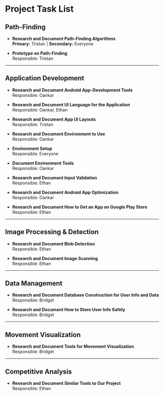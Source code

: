 # Project Task List

## Path-Finding
- **Research and Document Path-Finding Algorithms**  
  **Primary:** Tristan | **Secondary:** Everyone

- **Prototype on Path-Finding**  
  Responsible: Tristan

---

## Application Development
- **Research and Document Android App-Development Tools**  
  Responsible: Oankar

- **Research and Document UI Language for the Application**  
  Responsible: Oankar, Ethan

- **Research and Document App UI Layouts**  
  Responsible: Tristan

- **Research and Document Environment to Use**  
  Responsible: Oankar

- **Environment Setup**  
  Responsible: Everyone

- **Document Environment Tools**  
  Responsible: Oankar

- **Research and Document Input Validation**  
  Responsible: Ethan

- **Research and Document Android App Optimization**  
  Responsible: Oankar

- **Research and Document How to Get an App on Google Play Store**  
  Responsible: Ethan

---

## Image Processing & Detection
- **Research and Document Blob Detection**  
  Responsible: Ethan

- **Research and Document Image Scanning**  
  Responsible: Ethan

---

## Data Management
- **Research and Document Database Construction for User Info and Data**  
  Responsible: Bridget

- **Research and Document How to Store User Info Safely**  
  Responsible: Bridget

---

## Movement Visualization
- **Research and Document Tools for Movement Visualization**  
  Responsible: Bridget

---

## Competitive Analysis
- **Research and Document Similar Tools to Our Project**  
  Responsible: Ethan

  
